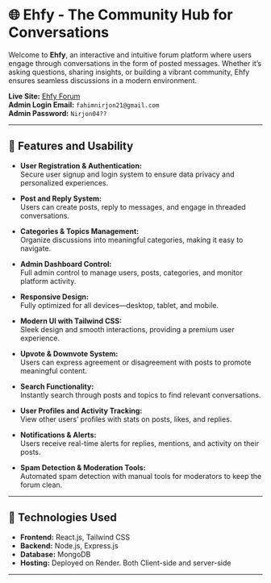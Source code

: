 # 🌐 **Ehfy - The Community Hub for Conversations**  

Welcome to **Ehfy**, an interactive and intuitive forum platform where users engage through conversations in the form of posted messages. Whether it’s asking questions, sharing insights, or building a vibrant community, Ehfy ensures seamless discussions in a modern environment.  

**Live Site:** [Ehfy Forum](#)  
**Admin Login Email:** `fahimnirjon21@gmail.com`  
**Admin Password:** `Nirjon04??`  

---

## 🚀 **Features and Usability**  

- **User Registration & Authentication:**  
  Secure user signup and login system to ensure data privacy and personalized experiences.

- **Post and Reply System:**  
  Users can create posts, reply to messages, and engage in threaded conversations.

- **Categories & Topics Management:**  
  Organize discussions into meaningful categories, making it easy to navigate.

- **Admin Dashboard Control:**  
  Full admin control to manage users, posts, categories, and monitor platform activity.

- **Responsive Design:**  
  Fully optimized for all devices—desktop, tablet, and mobile.

- **Modern UI with Tailwind CSS:**  
  Sleek design and smooth interactions, providing a premium user experience.

- **Upvote & Downvote System:**  
  Users can express agreement or disagreement with posts to promote meaningful content.

- **Search Functionality:**  
  Instantly search through posts and topics to find relevant conversations.

- **User Profiles and Activity Tracking:**  
  View other users’ profiles with stats on posts, likes, and replies.

- **Notifications & Alerts:**  
  Users receive real-time alerts for replies, mentions, and activity on their posts.

- **Spam Detection & Moderation Tools:**  
  Automated spam detection with manual tools for moderators to keep the forum clean.

---

## 🔧 **Technologies Used**  

- **Frontend:** React.js, Tailwind CSS  
- **Backend:** Node.js, Express.js  
- **Database:** MongoDB  
- **Hosting:** Deployed on Render. Both Client-side and server-side  

---
